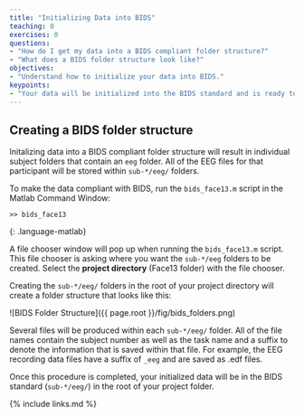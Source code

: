 ```yaml
---
title: "Initializing Data into BIDS"
teaching: 0
exercises: 0
questions:
- "How do I get my data into a BIDS compliant folder structure?"
- "What does a BIDS folder structure look like?"
objectives:
- "Understand how to initialize your data into BIDS."
keypoints:
- "Your data will be initialized into the BIDS standard and is ready to be submitted to the EEG-IP-L pipeline"
---
```


## Creating a BIDS folder structure 

Initalizing data into a BIDS compliant folder structure will result in individual subject folders that contain an `eeg` folder.  All of the EEG files for that participant will be stored within `sub-*/eeg/` folders. 

To make the data compliant with BIDS, run the `bids_face13.m` script in the Matlab Command Window:

~~~
>> bids_face13
~~~
{: .language-matlab}

A file chooser window will pop up when running the `bids_face13.m` script. This file chooser is asking where you want the `sub-*/eeg` folders to be created. Select the **project directory** (Face13 folder) with the file chooser. 

Creating the `sub-*/eeg/` folders in the root of your project directory will create a folder structure that looks like this:
    
![BIDS Folder Structure]({{ page.root }}/fig/bids_folders.png)

Several files will be produced within each `sub-*/eeg/` folder. All of the file names contain the subject number as well as the task name and a suffix to denote the information that is saved within that file. For example, the EEG recording data files have a suffix of `_eeg` and are saved as .edf files. 

Once this procedure is completed, your initialized data will be in the BIDS standard (`sub-*/eeg/`) in the root of your project folder. 

{% include links.md %}

